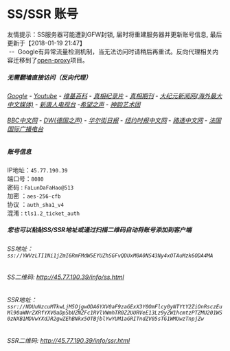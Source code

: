 # SS/SSR 账号 

友情提示：SS服务器可能遭到GFW封锁, 届时将重建服务器并更新账号信息, 最后更新于【2018-01-19 21:47】
<br/>&nbsp;--&nbsp; Google有异常流量检测机制，当无法访问时请稍后再重试。反向代理相关内容迁移到了[open-proxy](https://github.com/gfw-breaker/open-proxy)项目。


#####  无需翻墙直接访问（反向代理）
######  [Google](http://207.148.26.51:8888/search?q=425事件) - [Youtube](http://207.148.26.51:8700/results?search_query=器官) - [维基百科](http://207.148.26.51:8100/wiki/喬高-麥塔斯調查報告) - [真相纪录片](http://207.148.26.51/videos) - [真相期刊](http://207.148.26.51:8300/display.aspx?category_id=3&zhuanti_id=2) - [大纪元新闻网(海外最大中文媒体)](http://207.148.26.51/gb/nsc413.htm) - [新唐人电视台](http://207.148.26.51:8000/xtr/gb/prog204.html) -[希望之声](http://207.148.26.51:8200) - [神韵艺术团](http://207.148.26.51:8000/xtr/gb/prog673.html)<br/> <br/> [BBC中文网](http://207.148.26.51:9100/zhongwen) - [DW(德国之声)](http://207.148.26.51:9200/zh/在线报导/s-9058?&zhongwen=simp) - [华尔街日报](http://207.148.26.51:9300) - [纽约时报中文网](http://207.148.26.51:9400/) - [路透中文网](http://207.148.26.51:9500/) - [法国国际广播电台](http://207.148.26.51:9600/) 


##### 账号信息
IP地址：`45.77.190.39`  
端口号：`8080`  
密码  : `FaLunDaFaHao@513`  
加密  ：`aes-256-cfb`  
协议  ：`auth_sha1_v4`  
混淆  : `tls1.2_ticket_auth`  

##### 您也可以粘贴SS/SSR地址或通过扫描二维码自动将账号添加到客户端

######  SS地址： `ss://YWVzLTI1Ni1jZmI6RmFMdW5EYUZhSGFvQDUxM0A0NS43Ny4xOTAuMzk6ODA4MA`   
######  SS二维码:  <a href="http://45.77.190.39/info/ss.html" target="_blank">http://45.77.190.39/info/ss.html</a>

######  SSR地址： `ssr://NDUuNzcuMTkwLjM5OjgwODA6YXV0aF9zaGExX3Y0OmFlcy0yNTYtY2ZiOnRsczEuMl90aWNrZXRfYXV0aDpSbUZNZFc1RVlVWmhTR0Z2UURVeE13Lz9yZW1hcmtzPTZMU201WS0zNXB1MDVwYXdJR2gwZEhBNkx5OTBjblYwYUM1aGRITndZV05sTG1WMUwzTnpjZw`     
######  SSR二维码:  <a href="http://45.77.190.39/info/ssr.html" target="_blank">http://45.77.190.39/info/ssr.html</a>


